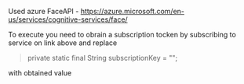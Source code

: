 Used azure FaceAPI - https://azure.microsoft.com/en-us/services/cognitive-services/face/

To execute you need to obrain a subscription tocken by subscribing to service on link above and replace


> private static final String subscriptionKey = "<YourSubscriptionKey>";
  
with obtained value
